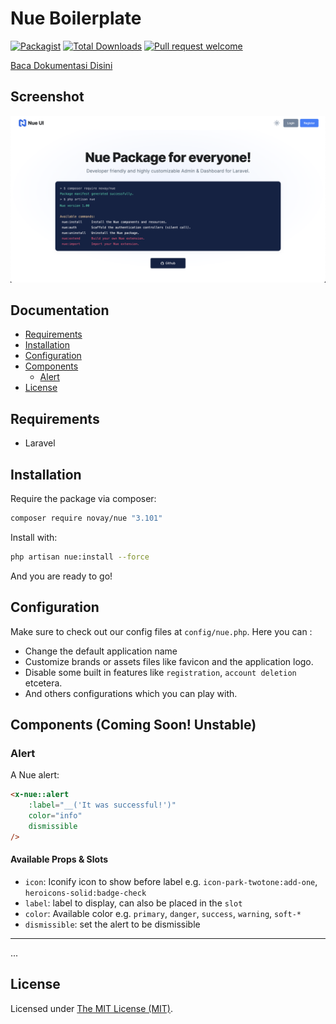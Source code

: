 # Nue Boilerplate

[![Packagist](https://img.shields.io/packagist/l/novay/nue.svg?maxAge=2592000)](https://packagist.org/packages/novay/nue)
[![Total Downloads](https://img.shields.io/packagist/dt/novay/nue.svg?style=flat-square)](https://packagist.org/packages/novay/nue)
[![Pull request welcome](https://img.shields.io/badge/pr-welcome-green.svg?style=flat-square)]()


[Baca Dokumentasi Disini](https://nue.btekno.id/docs)

## Screenshot

![nue-package.png](https://raw.githubusercontent.com/novay/imagehost/master/nue-package.png)

## Documentation

- [Requirements](#requirements)
- [Installation](#installation)
- [Configuration](#configuration)
- [Components](#components)
    - [Alert](#alert)
- [License](#license)

## Requirements

- Laravel

## Installation

Require the package via composer:


```bash
composer require novay/nue "3.101"
```

Install with:

```bash
php artisan nue:install --force
```

And you are ready to go!

## Configuration

Make sure to check out our config files at `config/nue.php`. Here you can :
- Change the default application name
- Customize brands or assets files like favicon and the application logo.
- Disable some built in features like `registration`, `account deletion` etcetera.
- And others configurations which you can play with.

## Components (Coming Soon! Unstable)

### Alert

A Nue alert:

```html
<x-nue::alert
    :label="__('It was successful!')"
    color="info"
    dismissible
/>
```

#### Available Props & Slots

- `icon`: Iconify icon to show before label e.g. `icon-park-twotone:add-one`, `heroicons-solid:badge-check`
- `label`: label to display, can also be placed in the `slot`
- `color`: Available color e.g. `primary`, `danger`, `success`, `warning`, `soft-*`
- `dismissible`: set the alert to be dismissible

---

...

License
------------
Licensed under [The MIT License (MIT)](LICENSE).
